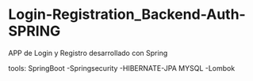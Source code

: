 # Login-Registration_Backend-Auth-SPRING

APP de Login y Registro desarrollado con Spring 

tools: SpringBoot -Springsecurity -HIBERNATE-JPA  MYSQL -Lombok
